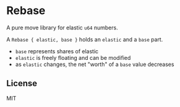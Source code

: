 # Rebase

A pure move library for elastic `u64` numbers.

A `Rebase { elastic, base }` holds an `elastic` and a `base` part.

* `base` represents shares of elastic
* `elastic` is freely floating and can be modified
* as `elastic` changes, the net "worth" of a `base` value decreases

## License

MIT

